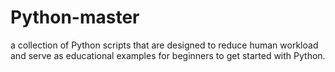 # Python-master
a collection of Python scripts that are designed to reduce human workload and serve as educational examples for beginners to get started with Python.
